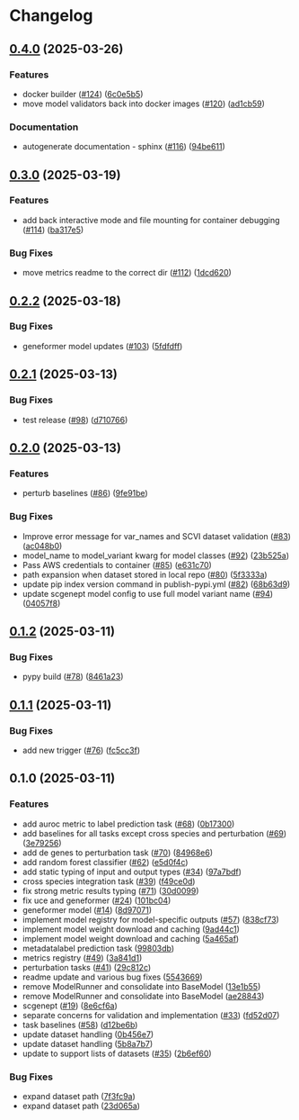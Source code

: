# Changelog

## [0.4.0](https://github.com/chanzuckerberg/cz-benchmarks/compare/v0.3.0...v0.4.0) (2025-03-26)


### Features

* docker builder ([#124](https://github.com/chanzuckerberg/cz-benchmarks/issues/124)) ([6c0e5b5](https://github.com/chanzuckerberg/cz-benchmarks/commit/6c0e5b5cbcc4eadbda971cd630e1e2040d86fe4f))
* move model validators back into docker images ([#120](https://github.com/chanzuckerberg/cz-benchmarks/issues/120)) ([ad1cb59](https://github.com/chanzuckerberg/cz-benchmarks/commit/ad1cb5933d4ced62cfabd84d66370a99ea12f9fc))


### Documentation

* autogenerate documentation - sphinx ([#116](https://github.com/chanzuckerberg/cz-benchmarks/issues/116)) ([94be611](https://github.com/chanzuckerberg/cz-benchmarks/commit/94be611d4eb31f3b69d3d9423299abba9eee3be4))

## [0.3.0](https://github.com/chanzuckerberg/cz-benchmarks/compare/v0.2.2...v0.3.0) (2025-03-19)


### Features

* add back interactive mode and file mounting for container debugging ([#114](https://github.com/chanzuckerberg/cz-benchmarks/issues/114)) ([ba317e5](https://github.com/chanzuckerberg/cz-benchmarks/commit/ba317e5952bfff8a4502788e5b5d0d48bb4ed086))


### Bug Fixes

* move metrics readme to the correct dir ([#112](https://github.com/chanzuckerberg/cz-benchmarks/issues/112)) ([1dcd620](https://github.com/chanzuckerberg/cz-benchmarks/commit/1dcd6209617e1ccf06bcfdb1542871bdf55440d0))

## [0.2.2](https://github.com/chanzuckerberg/cz-benchmarks/compare/v0.2.1...v0.2.2) (2025-03-18)


### Bug Fixes

* geneformer model updates ([#103](https://github.com/chanzuckerberg/cz-benchmarks/issues/103)) ([5fdfdff](https://github.com/chanzuckerberg/cz-benchmarks/commit/5fdfdffa326c0f29fccc5fe89311cdefc7bc6e08))

## [0.2.1](https://github.com/chanzuckerberg/cz-benchmarks/compare/v0.2.0...v0.2.1) (2025-03-13)


### Bug Fixes

* test release ([#98](https://github.com/chanzuckerberg/cz-benchmarks/issues/98)) ([d710766](https://github.com/chanzuckerberg/cz-benchmarks/commit/d7107664203d12c144d928176971a8ca9a542ba3))

## [0.2.0](https://github.com/chanzuckerberg/cz-benchmarks/compare/v0.1.2...v0.2.0) (2025-03-13)


### Features

* perturb baselines ([#86](https://github.com/chanzuckerberg/cz-benchmarks/issues/86)) ([9fe91be](https://github.com/chanzuckerberg/cz-benchmarks/commit/9fe91be296396530af3bb668d2531af94a8174a5))


### Bug Fixes

* Improve error message for var_names and SCVI dataset validation ([#83](https://github.com/chanzuckerberg/cz-benchmarks/issues/83)) ([ac048b0](https://github.com/chanzuckerberg/cz-benchmarks/commit/ac048b04bdfc78d4ad1dc05dab0795f646188c8e))
* model_name to model_variant kwarg for model classes ([#92](https://github.com/chanzuckerberg/cz-benchmarks/issues/92)) ([23b525a](https://github.com/chanzuckerberg/cz-benchmarks/commit/23b525a2431169a24fc4a55dc41cfbc31057ae35))
* Pass AWS credentials to container ([#85](https://github.com/chanzuckerberg/cz-benchmarks/issues/85)) ([e631c70](https://github.com/chanzuckerberg/cz-benchmarks/commit/e631c701df99f71f41f5c24c072e4e7eaf4edd46))
* path expansion when dataset stored in local repo ([#80](https://github.com/chanzuckerberg/cz-benchmarks/issues/80)) ([5f3333a](https://github.com/chanzuckerberg/cz-benchmarks/commit/5f3333ad5b585b9dbbd68729fb888de9e846e065))
* update pip index version command in publish-pypi.yml ([#82](https://github.com/chanzuckerberg/cz-benchmarks/issues/82)) ([68b63d9](https://github.com/chanzuckerberg/cz-benchmarks/commit/68b63d99f08ce3fcef006eb256682cb67ed86671))
* update scgenept model config to use full model variant name ([#94](https://github.com/chanzuckerberg/cz-benchmarks/issues/94)) ([04057f8](https://github.com/chanzuckerberg/cz-benchmarks/commit/04057f8614f6348cd8d8df6748e2426197fdb60a))

## [0.1.2](https://github.com/chanzuckerberg/cz-benchmarks/compare/v0.1.1...v0.1.2) (2025-03-11)


### Bug Fixes

* pypy build ([#78](https://github.com/chanzuckerberg/cz-benchmarks/issues/78)) ([8461a23](https://github.com/chanzuckerberg/cz-benchmarks/commit/8461a239efee7050de1cda6e36f480aaab159aaf))

## [0.1.1](https://github.com/chanzuckerberg/cz-benchmarks/compare/v0.1.0...v0.1.1) (2025-03-11)


### Bug Fixes

* add new trigger ([#76](https://github.com/chanzuckerberg/cz-benchmarks/issues/76)) ([fc5cc3f](https://github.com/chanzuckerberg/cz-benchmarks/commit/fc5cc3f7d8216103c45c503338e6da9090f7263b))

## 0.1.0 (2025-03-11)


### Features

* add auroc metric to label prediction task ([#68](https://github.com/chanzuckerberg/cz-benchmarks/issues/68)) ([0b17300](https://github.com/chanzuckerberg/cz-benchmarks/commit/0b17300f89a87a4237bd7da0707f63912e02f755))
* add baselines for all tasks except cross species and perturbation ([#69](https://github.com/chanzuckerberg/cz-benchmarks/issues/69)) ([3e79256](https://github.com/chanzuckerberg/cz-benchmarks/commit/3e7925690d025a7dcf1b752e37cac0f780f04e97))
* add de genes to perturbation task ([#70](https://github.com/chanzuckerberg/cz-benchmarks/issues/70)) ([84968e6](https://github.com/chanzuckerberg/cz-benchmarks/commit/84968e61fb80135782e038cdac3cc5917e74a1b7))
* add random forest classifier ([#62](https://github.com/chanzuckerberg/cz-benchmarks/issues/62)) ([e5d0f4c](https://github.com/chanzuckerberg/cz-benchmarks/commit/e5d0f4c67b0eaa6bb203016d1aa987821057f8e2))
* add static typing of input and output types ([#34](https://github.com/chanzuckerberg/cz-benchmarks/issues/34)) ([97a7bdf](https://github.com/chanzuckerberg/cz-benchmarks/commit/97a7bdf54721d9524394145af109787820a03df2))
* cross species integration task ([#39](https://github.com/chanzuckerberg/cz-benchmarks/issues/39)) ([f49ce0d](https://github.com/chanzuckerberg/cz-benchmarks/commit/f49ce0d945d4b8c421c421859a38110919b1f12e))
* fix strong metric results typing ([#71](https://github.com/chanzuckerberg/cz-benchmarks/issues/71)) ([30d0099](https://github.com/chanzuckerberg/cz-benchmarks/commit/30d00991fbe5ad6c6cc88f7b360e89d23f91df06))
* fix uce and geneformer ([#24](https://github.com/chanzuckerberg/cz-benchmarks/issues/24)) ([101bc04](https://github.com/chanzuckerberg/cz-benchmarks/commit/101bc04581536f81d10828701cb35df52440c5d5))
* geneformer model ([#14](https://github.com/chanzuckerberg/cz-benchmarks/issues/14)) ([8d97071](https://github.com/chanzuckerberg/cz-benchmarks/commit/8d9707103756a0f75f9187bf03cdcbb335ff5ebe))
* implement model registry for model-specific outputs ([#57](https://github.com/chanzuckerberg/cz-benchmarks/issues/57)) ([838cf73](https://github.com/chanzuckerberg/cz-benchmarks/commit/838cf73aa844392fc5a910661c40eae28d4c3a0e))
* implement model weight download and caching ([9ad44c1](https://github.com/chanzuckerberg/cz-benchmarks/commit/9ad44c182c4267c6f0b65af50af90b65ef52bae3))
* implement model weight download and caching ([5a465af](https://github.com/chanzuckerberg/cz-benchmarks/commit/5a465af162a08f578f0fed2d81267d8214097d3e))
* metadatalabel prediction task ([99803db](https://github.com/chanzuckerberg/cz-benchmarks/commit/99803db178cfe14cf97a504ca3ff43658c26cbad))
* metrics registry ([#49](https://github.com/chanzuckerberg/cz-benchmarks/issues/49)) ([3a841d1](https://github.com/chanzuckerberg/cz-benchmarks/commit/3a841d17fba81a0a1a54c9a9d5fac6735b219544))
* perturbation tasks ([#41](https://github.com/chanzuckerberg/cz-benchmarks/issues/41)) ([29c812c](https://github.com/chanzuckerberg/cz-benchmarks/commit/29c812c2f13903c5b83bc922435b4fec3ee13bca))
* readme update and various bug fixes ([5543669](https://github.com/chanzuckerberg/cz-benchmarks/commit/554366965da2bb119ce792b4c8712f093a077c54))
* remove ModelRunner and consolidate into BaseModel ([13e1b55](https://github.com/chanzuckerberg/cz-benchmarks/commit/13e1b55e256cfd222f8001068ebb43fbf9a87015))
* remove ModelRunner and consolidate into BaseModel ([ae28843](https://github.com/chanzuckerberg/cz-benchmarks/commit/ae288439a5abd129ce83063b30abd0b2497b9cc0))
* scgenept ([#19](https://github.com/chanzuckerberg/cz-benchmarks/issues/19)) ([8e6cf6a](https://github.com/chanzuckerberg/cz-benchmarks/commit/8e6cf6a19e74098c34fbac7861f4e2ee4e2dc48c))
* separate concerns for validation and implementation ([#33](https://github.com/chanzuckerberg/cz-benchmarks/issues/33)) ([fd52d07](https://github.com/chanzuckerberg/cz-benchmarks/commit/fd52d07efe6979f87c07a49b39f40658c3549c1b))
* task baselines ([#58](https://github.com/chanzuckerberg/cz-benchmarks/issues/58)) ([d12be6b](https://github.com/chanzuckerberg/cz-benchmarks/commit/d12be6b99879a032ce073f8d3c8f2dc5b9d9199f))
* update dataset handling ([0b456e7](https://github.com/chanzuckerberg/cz-benchmarks/commit/0b456e7d09b9b13150b8b7dea14f60562a9049fc))
* update dataset handling ([5b8a7b7](https://github.com/chanzuckerberg/cz-benchmarks/commit/5b8a7b78d93ae9c0e86275ab50f1762a86139dd0))
* update to support lists of datasets ([#35](https://github.com/chanzuckerberg/cz-benchmarks/issues/35)) ([2b6ef60](https://github.com/chanzuckerberg/cz-benchmarks/commit/2b6ef60731f61566db7ebfef6ca7de81e489be4e))


### Bug Fixes

* expand dataset path ([7f3fc9a](https://github.com/chanzuckerberg/cz-benchmarks/commit/7f3fc9a872352ca08cd29c178d0bccde345dc1a5))
* expand dataset path ([23d065a](https://github.com/chanzuckerberg/cz-benchmarks/commit/23d065ad28387eb87d322beddad71f161064df64))
